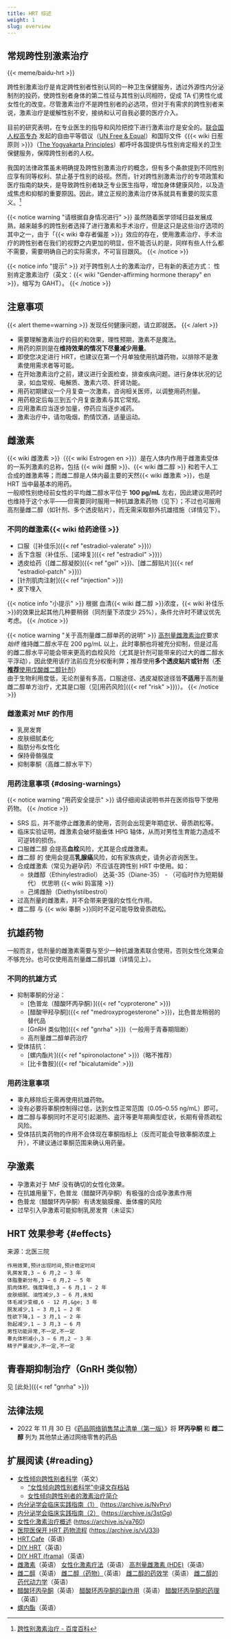 ```yaml
---
title: HRT 综述
weight: 1
slug: overview
---
```


## 常规跨性别激素治疗

{{< meme/baidu-hrt >}}

跨性别激素治疗是肯定跨性别者性别认同的一种卫生保健服务，透过外源性内分泌制剂的投药，使跨性别者身体的第二性征与其性别认同相符，促成 TA 们男性化或女性化的改变。尽管激素治疗不是跨性别者的必选项，但对于有需求的跨性别者来说，激素治疗是缓解性别不安，接纳和认可自我必要的医疗介入。

目前的研究表明，在专业医生的指导和风险把控下进行激素治疗是安全的。[联合国人权高专办](https://www.ohchr.org/zh) 发起的自由平等倡议（[UN Free &amp; Equal](https://www.unfe.org)）和国际文件《{{< wiki 日惹原则 >}}》（[The Yogyakarta Principles](https://yogyakartaprinciples.org)）都呼吁各国提供与性别肯定相关的卫生保健服务，保障跨性别者的人权。

我国的法律政策虽未明确提及跨性别激素治疗的概念，但有多个条款提到不同性别应享有同等权利、禁止基于性别的歧视。然而，针对跨性别激素治疗的专项政策和医疗指南的缺失，是导致跨性别者缺乏专业医生指导，增加身体健康风险，以及造成焦虑和抑郁的重要原因。因此，建立正规的激素治疗体系就具有重要的现实意义。[^baidu]

{{< notice warning "请根据自身情况进行" >}}
虽然随着医学领域日益发展成熟，越来越多的跨性别者选择了进行激素和手术治疗，但是这只是这些治疗选项的其中之一，由于「{{< wiki 幸存者偏差 >}}」效应的存在，使用激素治疗、手术治疗的跨性别者在我们的视野之内更加的明显，但不能否认的是，同样有些人什么都不需要，需要明确自己的实际需求，不可盲目跟风。
{{< /notice >}}

{{< notice info "提示" >}}
对于跨性别人士的激素治疗，已有新的表述方式：
性别肯定激素治疗（英文：{{< wiki "Gender-affirming hormone therapy" en >}}，缩写为 GAHT）。
{{< /notice >}}

## 注意事项

{{< alert theme=warning >}}
发现任何健康问题，请立即就医。
{{< /alert >}}

- 需要理解激素治疗的目的和效果，理性预期，激素不是魔法。
- 用药的原则是在**维持效果的情况下尽量减少用量**。
- 即使您决定进行 HRT，也建议在第一个月单独使用抗雄药物，以排除不是激素使用需求者等可能。
- 在开始激素治疗之前，建议进行全面检查，排查疾病问题。进行身体状况的记录，如血常规、电解质、激素六项、肝肾功能。
- 用药初期建议一个月复查一次激素，咨询相关医师，以调整用药剂量。
- 用药稳定后每三到五个月复查激素与其它常规。
- 应用激素应当逐步加量，停药应当逐步减药。
- 激素治疗中，请勿吸烟，酌情饮酒，适量运动。

## 雌激素

{{< wiki 雌激素 >}}（{{< wiki Estrogen en >}}）是在人体内作用于雌激素受体的一系列激素的总称，包括 {{< wiki 雌酮 >}}、{{< wiki 雌二醇 >}} 和若干人工合成的雌激素等；而雌二醇是人体内最主要的天然{{< wiki 雌激素 >}}，也是 HRT 当中最基本的用药。\
一般顺性别绝经前女性的平均雌二醇水平位于 **100 pg/mL** 左右，因此建议用药时也维持于这个水平——但需要同时服用一种抗雄激素药物（见下）；不过也可服用高剂量雌二醇（如针剂、多个透皮贴片），而无需采取额外抗雄措施（详情见下）。

### 不同的雌激素{{< wiki 给药途径 >}}

- 口服（[补佳乐]({{< ref "estradiol-valerate" >}})）
- 舌下含服（补佳乐、[诺坤复]({{< ref "estradiol" >}})）
- 透皮给药（[雌二醇凝胶]({{< ref "gel" >}})、[雌二醇贴片]({{< ref "estradiol-patch" >}})）
- [针剂肌肉注射]({{< ref "injection" >}})
- 皮下埋入

{{< notice info "小提示" >}}
根据 血清{{< wiki 雌二醇 >}}浓度，{{< wiki 补佳乐 >}}的效果比起其他几种要稍弱（同剂量下浓度少 25%），条件允许时不建议优先考虑。
{{< /notice >}}

{{< notice warning "关于高剂量雌二醇单药的说明" >}}
[高剂量雌激素治疗](https://zh.wikipedia.org/wiki/高剂量雌激素治疗)要求*始终* 维持雌二醇水平在 200 pg/mL 以上，此时睾酮也将被充分抑制，但是过高的雌二醇水平可能会带来更高的血栓风险（尤其是针剂可能带来的过大的雌二醇水平浮动），因此使用该疗法前应充分权衡利弊；推荐使用**多个透皮贴片或针剂**（[**不推荐**使用戊酸雌二醇针剂](https://tfsci.mtf.wiki/zh-cn/articles/estrogens-blood-clots/#blood-clot-risks-with-estrogens-and-progestogens)）\
由于生物利用度低，无论剂量有多高，口服途径、透皮凝胶途径皆**不适用**于高剂量雌二醇单方治疗，尤其是口服（见[用药风险]({{< ref "risk" >}})）。
{{< /notice >}}

### 雌激素对 MtF 的作用

- 乳房发育
- 皮肤细腻柔化
- 脂肪分布女性化
- 保持骨骼强度
- 抑制睾酮（高雌二醇水平下）

### 用药注意事项 {#dosing-warnings}

{{< notice warning "用药安全提示" >}}
请仔细阅读说明书并在医师指导下使用药物。
{{< /notice >}}

- SRS 后，并不能停止雌激素的使用，否则会出现更年期症状、骨质疏松等。
- 临床实验证明，雌激素会破坏脑垂体 HPG 轴体，从而对男性生育能力造成不可逆转的损伤。
- 口服雌二醇 会提高**血栓**风险，尤其是合成雌激素。
- 雌二醇 的 使用会提高**乳腺癌**风险，如有家族病史，请务必咨询医生。
- 合成雌激素（常见为避孕药）不应该在跨性别 HRT 中使用。如：
  - 炔雌醇（Ethinylestradiol）
    达英-35（Diane-35） - （可临时作为短期替代）
    优思明
    {{< wiki 妈富隆 >}}
  - 己烯雌酚（Diethylstilbestrol）
- 过高剂量的雌激素，并不会带来更强的女性化作用。
- 雌二醇 与 {{< wiki 睾酮 >}}同时不足可能导致骨质疏松。

## 抗雄药物

一般而言，低剂量的雌激素需要与至少一种抗雄激素联合使用，否则女性化效果会不够充分。也可仅使用高剂量雌二醇抗雄（详情见上）。

### 不同的抗雄方式

- 抑制睾酮的分泌：
  + [色普龙（醋酸环丙孕酮）]({{< ref "cyproterone" >}})
  + [醋酸甲羟孕酮]({{< ref "medroxyprogesterone" >}})，比色普龙稍弱的替代品
  + [GnRH 类似物]({{< ref "gnrha" >}})（一般用于青春期阻断）
  + 高剂量雌二醇单药治疗
- 受体拮抗：
  + [螺内酯片]({{< ref "spironolactone" >}})（略不推荐）
  + [比卡鲁胺]({{< ref "bicalutamide" >}})

### 用药注意事项

- 睾丸移除后无需再使用抗雄药物。
- 没有必要将睾酮控制得过低，达到女性正常范围（0.05–0.55 ng/mL）即可。
- 雌二醇与睾酮同时不足可引起潮热、盗汗等更年期典型症状，长期有骨质疏松风险。
- 受体拮抗类药物的作用不会体现在睾酮指标上（反而可能会导致睾酮浓度上升），不建议通过睾酮范围来确认用药量。

## 孕激素

- 孕激素对于 MtF 没有确切的女性化效果。
- 在抗雄用量下，色普龙（醋酸环丙孕酮）有极强的合成孕激素作用
- 色普龙（醋酸环丙孕酮）有诱发脑膜瘤、垂体瘤的风险
- 过早引入孕激素可能抑制乳房发育（未证实）

## HRT 效果参考 {#effects}

来源：北医三院

```csv
作用效果,预计出现时间,预计稳定时间
乳房发育,3 − 6 月,2 − 3 年
体脂重新分布,3 − 6 月,2 − 5 年
肌肉体积、强度降低,3 − 6 月,1 − 2 年
皮肤细腻、油性减少,3 − 6 月,未知
体毛减少变细,6 - 12 月,&ge; 3 年
脱发减少,1 − 3 月,1 − 2 年
性欲下降,1 − 3 月,1 − 2 年
勃起减少,1 − 3 月,3 − 6 月
男性功能异常,不一定,不一定
睾丸体积减小,3 − 6 月,2 − 3 年
精子产量减少,不一定,不一定
```

## 青春期抑制治疗（GnRH 类似物）

见 [此处]({{< ref "gnrha" >}})

## 法律法规

- 2022 年 11 月 30 日《[药品网络销售禁止清单（第一版）](https://link.mtf.wiki/prohibited-drugs/1)》将 **环丙孕酮** 和 **雌二醇** 列为 其他禁止通过网络零售的药品

## 扩展阅读 {#reading}

- [女性倾向跨性别者科学](https://transfemscience.org)（英文）
  + [“女性倾向跨性别者科学”中译文存档站](https://tfsci.mtf.wiki)
  + [女性倾向跨性别者的激素治疗简介](https://tfsci.mtf.wiki/articles/transfem-intro/)
- [内分泌学会临床实践指南（1）](https://zhuanlan.zhihu.com/p/41593599) (<https://archive.is/NvPrv>)
- [内分泌学会临床实践指南（2）](https://zhuanlan.zhihu.com/p/41595527) (<https://archive.is/3stGg>)
- [女性化激素治疗概述](https://zhuanlan.zhihu.com/p/39093796) (<https://archive.is/va760>)
- [医院医保开 HRT 药物流程](https://zhuanlan.zhihu.com/p/387187000) (<https://archive.is/vU33l>)
- [HRT.Cafe](https://hrt.cafe)（英语）
- [DIY HRT](https://diyhrt.wiki)（英语）
- [DIY HRT (frama)](https://diyhrt.frama.io)（英语）
- [雌激素](https://en.wikipedia.org/wiki/Estrogen)（英语）
  [女性化激素疗法](https://en.wikipedia.org/wiki/Feminizing_hormone_therapy)（英语）
  [高剂量雌激素 (HDE)](https://en.wikipedia.org/wiki/High-dose_estrogen)（英语）
- [雌二醇](https://en.wikipedia.org/wiki/Estradiol)（英语）
  [雌二醇（药物）](https://en.wikipedia.org/wiki/Estradiol_%28medication%29)（英语）
  [雌二醇的药效学](https://en.wikipedia.org/wiki/Pharmacodynamics_of_estradiol)（英语）
  [雌二醇的药代动力学](https://en.wikipedia.org/wiki/Pharmacokinetics_of_estradiol)（英语）
- [醋酸环丙孕酮](https://en.wikipedia.org/wiki/Cyproterone_acetate)（英语）
  [醋酸环丙孕酮的副作用](https://en.wikipedia.org/wiki/Side_effects_of_cyproterone_acetate)（英语）
  [醋酸环丙孕酮的药理](https://en.wikipedia.org/wiki/Pharmacology_of_cyproterone_acetate)（英语）
- [螺内酯](https://en.wikipedia.org/wiki/Spironolactone)（英语）

[^baidu]: [跨性别激素治疗 - 百度百科](https://baike.baidu.com/item/跨性别激素治疗)
